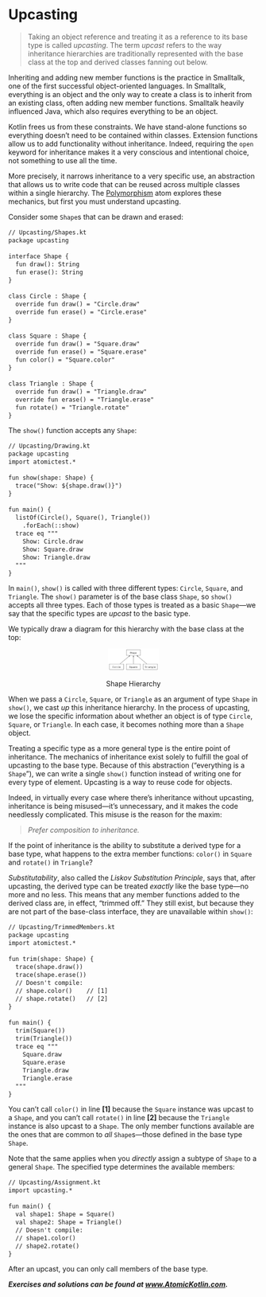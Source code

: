 # Upcasting

> Taking an object reference and treating it as a reference to its base type is called *upcasting*. The term *upcast* refers to the way inheritance hierarchies are traditionally represented with the base class at the top and derived classes fanning out below.

Inheriting and adding new member functions is the practice in Smalltalk, one of the first successful object-oriented languages. In Smalltalk, everything is an object and the only way to create a class is to inherit from an existing class, often adding new member functions. Smalltalk heavily influenced Java, which also requires everything to be an object.

Kotlin frees us from these constraints. We have stand-alone functions so everything doesn’t need to be contained within classes. Extension functions allow us to add functionality without inheritance. Indeed, requiring the `open` keyword for inheritance makes it a very conscious and intentional choice, not something to use all the time.

More precisely, it narrows inheritance to a very specific use, an abstraction that allows us to write code that can be reused across multiple classes within a single hierarchy. The [Polymorphism](javascript:void(0)) atom explores these mechanics, but first you must understand upcasting.

Consider some `Shape`s that can be drawn and erased:

```
// Upcasting/Shapes.kt
package upcasting

interface Shape {
  fun draw(): String
  fun erase(): String
}

class Circle : Shape {
  override fun draw() = "Circle.draw"
  override fun erase() = "Circle.erase"
}

class Square : Shape {
  override fun draw() = "Square.draw"
  override fun erase() = "Square.erase"
  fun color() = "Square.color"
}

class Triangle : Shape {
  override fun draw() = "Triangle.draw"
  override fun erase() = "Triangle.erase"
  fun rotate() = "Triangle.rotate"
}
```

The `show()` function accepts any `Shape`:

```
// Upcasting/Drawing.kt
package upcasting
import atomictest.*

fun show(shape: Shape) {
  trace("Show: ${shape.draw()}")
}

fun main() {
  listOf(Circle(), Square(), Triangle())
    .forEach(::show)
  trace eq """
    Show: Circle.draw
    Show: Square.draw
    Show: Triangle.draw
  """
}
```

In `main()`, `show()` is called with three different types: `Circle`, `Square`, and `Triangle`. The `show()` parameter is of the base class `Shape`, so `show()` accepts all three types. Each of those types is treated as a basic `Shape`—we say that the specific types are *upcast* to the basic type.

We typically draw a diagram for this hierarchy with the base class at the top:

<div align="center">
  <img src="./assets/upcasting.png" alt="upcasting" style="zoom:10%;" />
  <p> Shape Hierarchy</p>
</div>

When we pass a `Circle`, `Square`, or `Triangle` as an argument of type `Shape` in `show()`, we cast *up* this inheritance hierarchy. In the process of upcasting, we lose the specific information about whether an object is of type `Circle`, `Square`, or `Triangle`. In each case, it becomes nothing more than a `Shape` object.

Treating a specific type as a more general type is the entire point of inheritance. The mechanics of inheritance exist solely to fulfill the goal of upcasting to the base type. Because of this abstraction (“everything is a `Shape`”), we can write a single `show()` function instead of writing one for every type of element. Upcasting is a way to reuse code for objects.

Indeed, in virtually every case where there’s inheritance without upcasting, inheritance is being misused—it’s unnecessary, and it makes the code needlessly complicated. This misuse is the reason for the maxim:

> *Prefer composition to inheritance.*

If the point of inheritance is the ability to substitute a derived type for a base type, what happens to the extra member functions: `color()` in `Square` and `rotate()` in `Triangle`?

*Substitutability*, also called the *Liskov Substitution Principle*, says that, after upcasting, the derived type can be treated *exactly* like the base type—no more and no less. This means that any member functions added to the derived class are, in effect, “trimmed off.” They still exist, but because they are not part of the base-class interface, they are unavailable within `show()`:

```
// Upcasting/TrimmedMembers.kt
package upcasting
import atomictest.*

fun trim(shape: Shape) {
  trace(shape.draw())
  trace(shape.erase())
  // Doesn't compile:
  // shape.color()    // [1]
  // shape.rotate()   // [2]
}

fun main() {
  trim(Square())
  trim(Triangle())
  trace eq """
    Square.draw
    Square.erase
    Triangle.draw
    Triangle.erase
  """
}
```

You can’t call `color()` in line **[1]** because the `Square` instance was upcast to a `Shape`, and you can’t call `rotate()` in line **[2]** because the `Triangle` instance is also upcast to a `Shape`. The only member functions available are the ones that are common to *all* `Shape`s—those defined in the base type `Shape`.

Note that the same applies when you *directly* assign a subtype of `Shape` to a general `Shape`.  The specified type determines the available members:

```
// Upcasting/Assignment.kt
import upcasting.*

fun main() {
  val shape1: Shape = Square()
  val shape2: Shape = Triangle()
  // Doesn't compile:
  // shape1.color()
  // shape2.rotate()
}
```

After an upcast, you can only call members of the base type.

***Exercises and solutions can be found at www.AtomicKotlin.com.***